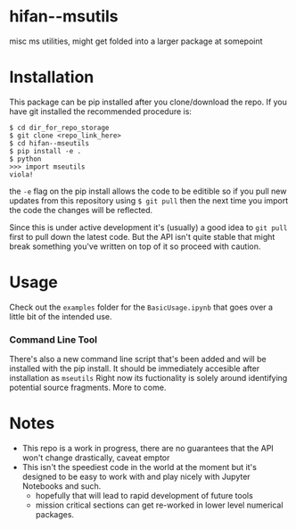 # hifan--msutils
misc ms utilities, might get folded into a larger package at somepoint

# Installation
This package can be pip installed after you clone/download the repo. 
If you have git installed the recommended procedure is:

```
$ cd dir_for_repo_storage
$ git clone <repo_link_here>
$ cd hifan--mseutils
$ pip install -e .
$ python
>>> import mseutils
viola!
```

the `-e` flag on the pip install allows the code to be editible so if you pull new updates from this repository using `$ git pull` then the next time you import the code the  changes will be reflected. 

Since this is under active development it's (usually) a good idea to `git pull` first to pull down the latest code. But the API isn't quite stable that might break something you've written on top of it so proceed with caution. 


# Usage
Check out the `examples` folder for the `BasicUsage.ipynb` that goes over a little bit of the intended use. 

### Command Line Tool
There's also a new command line script that's been added and will be installed with the pip install. It should be immediately accesible after installation as `mseutils` Right now its fuctionality is solely around identifying potential source fragments. More to come.

# Notes
* This repo is a work in progress, there are no guarantees that the API won't change drastically, caveat emptor
* This isn't the speediest code in the world at the moment but it's designed to be easy to work with and play nicely with Jupyter Notebooks and such. 
    * hopefully that will lead to rapid development of future tools
    * mission critical sections can get re-worked in lower level numerical packages.